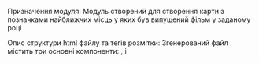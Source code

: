  Призначення модуля:
Модуль створений для створення карти з позначками найближчих місць
у яких був випущений фільм у заданому році

 Опис структури html файлу та тегів розмітки:
Згенерований файл містить три основні компоненти: <head>, <body> і <script>.
В елементі <head> міститься інформація про тип елементів і 
посилання на відповідні сайти з інформацією необхідною для 
основної частини.
Елемент <body> містить саму карту
Елемент <script> містить відповідний код який дає змогу
використовувати особливі функції на веб сторінці(приближення, змінні шари)

 Висновок:
Така карта дає змогу отримати інформацію про найближчі місця зйомок фільмів,
і таким чином можна знайти таке місце зйомок фільму яке буде найбдижче до
заданої локації і за бажанням його відвідати.

Приклад роботи у зображеннях: